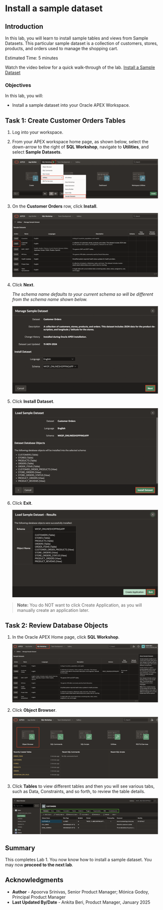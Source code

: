 # Install a sample dataset

## Introduction

In this lab, you will learn to install sample tables and views from Sample Datasets. This particular sample dataset is a collection of customers, stores, products, and orders used to manage the shopping cart.

Estimated Time: 5 minutes

<!--
Watch the video below for a quick walk through of the lab.

[](youtube:ynUk8q6S1qo)
-->

Watch the video below for a quick walk-through of the lab.
[Install a Sample Dataset](videohub:1_7r94t2rk)

### Objectives

In this lab, you will:

- Install a sample dataset into your Oracle APEX Workspace.

## Task 1: Create Customer Orders Tables

1. Log into your workspace.

2. From your APEX workspace home page, as shown below, select the down-arrow to the right of  **SQL Workshop**, navigate to **Utilities**, and select **Sample Datasets**.

    ![Workspace home page](./images/navigate-sample-dataset-s.png " ")

3. On the **Customer Orders** row, click **Install**.

    ![Sample Datasets page](./images/select-sample.png " ")

4. Click **Next**.

   *The schema name defaults to your current schema so will be different from the schema name shown below.*

    ![Install Sample Dataset wizard](./images/manage-sample-dataset-s.png " ")

5. Click **Install Dataset**.

    ![Install Sample Dataset wizard](./images/load-sample-dataset-s.png " ")

6. Click **Exit**.

    ![Install Sample Dataset wizard](./images/load-sample-dataset-results-s.png " ")

>**Note:** You do NOT want to click Create Application, as you will manually create an application later.

## Task 2: Review Database Objects

1. In the Oracle APEX Home page, click **SQL Workshop**.

    ![SQL Workshop home page](./images/click-sql-workshop.png " ")

2. Click **Object Browser**.

    ![SQL Workshop home page](./images/object-browser66.png " ")

3. Click **Tables** to view different tables and then you will see various tabs, such as Data, Constraints, and so forth, to review the table details.

    ![Object Browser](./images/explore-tables.png " ")

## Summary

This completes Lab 1. You now know how to install a sample dataset. You may now **proceed to the next lab**.

## Acknowledgments

- **Author** - Apoorva Srinivas, Senior Product Manager; Mónica Godoy, Principal Product Manager
- **Last Updated By/Date** - Ankita Beri, Product Manager, January 2025
